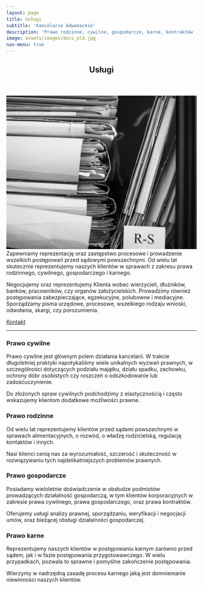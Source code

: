 ```yaml
---
layout: page
title: Usługi
subtitle: 'Kancelarie Adwokackie'
description: 'Prawo rodzinne, cywilne, gospodarcze, karne, kontraktów ...'
image: assets/images/docs_old.jpg
nav-menu: true
---
```


<!-- Main -->
<div id="main" class="alt">

<!-- One -->
<section id="uslugi">
	<div class="inner">
		<header class="major">
			<h1>Usługi</h1>
		</header>

<!-- Content -->
<p>
<span class="image right"><img src="assets/images/docs_rs.jpg" alt="" /></span>Zapewniamy reprezentację oraz zastępstwo procesowe i prowadzenie wszelkich postępowań przed sądowymi powszechnymi. Od wielu lat skutecznie reprezentujemy naszych klientów w sprawach z zakresu prawa rodzinnego, cywilnego, gospodarczego i karnego.</p>

<p>Negocjujemy oraz reprezentujemy Klienta wobec wierzycieli, dłużników, banków, pracowników, czy organów założycielskich. Prowadzimy również postępowania zabezpieczające, egzekucyjne, polubowne i mediacyjne. Sporządzamy pisma urzędowe, procesowe, wszelkiego rodzaju wnioski, odwołania, skargi, czy porozumienia.</p>

<p>
<a href="#contact" class="button next scrolly">Kontakt</a>
	</p>

<hr class="major" />

<div class="row">
	<div class="6u 12u$(small)">
		<h3>Prawo cywilne</h3>
		<p>Prawo cywilne jest głównym polem działania kancelarii. W trakcie długoletniej praktyki napotykaliśmy wiele unikalnych wyzwań prawnych, w szczególności dotyczących podziału majątku, działu spadku, zachowku, ochrony dóbr osobistych czy roszczeń o odszkodowanie lub zadośćuczynienie.</p>
		<p>Do złożonych spraw cywilnych podchodzimy z elastycznością i często wskazujemy klientom dodatkowe możliwości prawne.</p>
	</div>
	<div class="6u$ 12u$(small)">
		<h3>Prawo rodzinne</h3>
		<p>Od wielu lat reprezentujemy klientów przed sądami powszechnymi w sprawach alimentacyjnych, o rozwód, o władzę rodzicielską, regulację kontaktów i innych.</p>
		<p>Nasi klienci cenią nas za wyrozumiałość, szczerość i skuteczność w rozwiązywaniu tych najdelikatniejszych problemów prawnych.</p>
	</div>
	<!-- Break -->
	<div class="6u 12u$(medium)">
		<h3>Prawo gospodarcze</h3>
		<p>Posiadamy wieloletnie doświadczenie w obsłudze podmiotów prowadzących działalność gospodarczą, w tym klientów korporacyjnych w zakresie prawa cywilnego, prawa gospodarczego, oraz prawa kontraktów.</p>
		<p>Oferujemy usługi analizy prawnej, sporządzaniu, weryfikacji i negocjacji umów, oraz bieżącej obsługi działalności gospodarczej.</p>
	</div>
	<div class="6u$ 12u$(medium)">
		<h3>Prawo karne</h3>
		<p>Reprezentujemy naszych klientów w postępowaniu karnym zarówno przed sądem, jak i w fazie postępowania przygotowawczego. W wielu przypadkach, pozwala to sprawne i pomyślne zakończenie postępowania.</p>
		<p>Wierzymy w nadrzędną zasadę procesu karnego jaką jest domniemanie niewinności naszych klientów.</p>
	</div>
</div>
